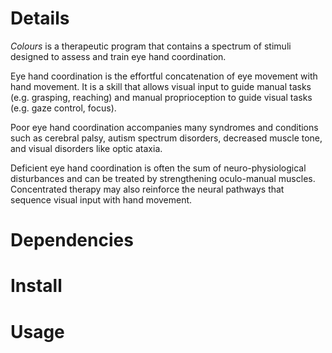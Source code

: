 # Details
*Colours* is a therapeutic program that contains a spectrum of stimuli designed to assess and train eye hand coordination.

Eye hand coordination is the effortful concatenation of eye movement with hand movement. It is a skill that allows visual input to guide manual tasks (e.g. grasping, reaching) and manual proprioception to guide visual tasks (e.g. gaze control, focus). 

Poor eye hand coordination accompanies many syndromes and conditions such as cerebral palsy, autism spectrum disorders, decreased muscle tone, and visual disorders like optic ataxia.

Deficient eye hand coordination is often the sum of neuro-physiological disturbances and can be treated by strengthening oculo-manual muscles. Concentrated therapy may also reinforce the neural pathways that sequence visual input with hand movement.
# Dependencies
# Install
# Usage
